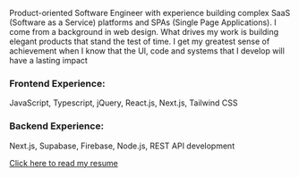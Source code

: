 Product-oriented Software Engineer with experience building complex SaaS (Software as a Service) platforms and SPAs (Single Page Applications). I come from a background in web design. What drives my work is building elegant products that stand the test of time. I get my greatest sense of achievement when I know that the UI, code and systems that I develop will have a lasting impact

### Frontend Experience: 

JavaScript, Typescript, jQuery, React.js, Next.js, Tailwind CSS

### Backend Experience:

Next.js, Supabase, Firebase, Node.js, REST API development

[Click here to read my resume](https://archived.alkemyst.app/eric_suzuki_cv_2023.pdf)

<!--
**erikksuzuki/erikksuzuki** is a ✨ _special_ ✨ repository because its `README.md` (this file) appears on your GitHub profile.

Here are some ideas to get you started:

- 🔭 I’m currently working on ...
- 🌱 I’m currently learning ...
- 👯 I’m looking to collaborate on ...
- 🤔 I’m looking for help with ...
- 💬 Ask me about ...
- 📫 How to reach me: ...
- 😄 Pronouns: ...
- ⚡ Fun fact: ...
-->
